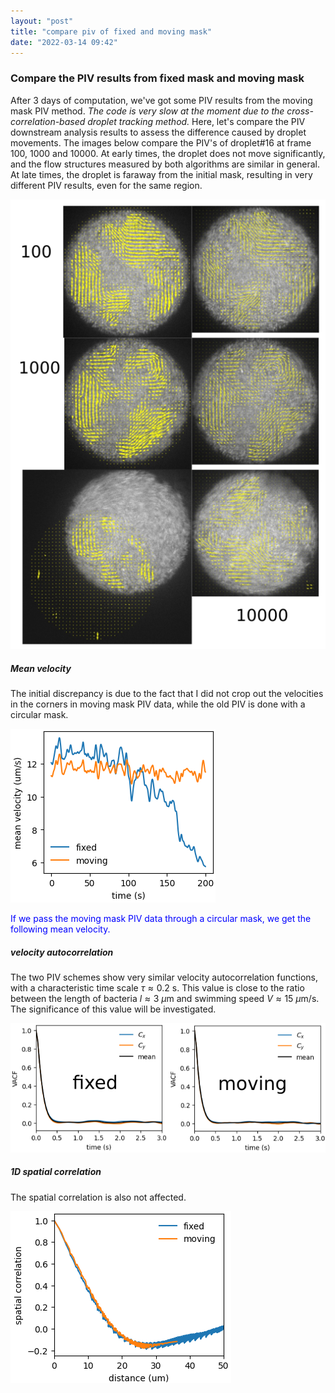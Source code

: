 ```yaml
---
layout: "post"
title: "compare piv of fixed and moving mask"
date: "2022-03-14 09:42"
---
```


### Compare the PIV results from fixed mask and moving mask

After 3 days of computation, we've got some PIV results from the moving mask PIV method. _The code is very slow at the moment due to the cross-correlation-based droplet tracking method._ Here, let's compare the PIV  downstream analysis results to assess the difference caused by droplet movements. The images below compare the PIV's of droplet#16 at frame 100, 1000 and 10000. At early times, the droplet does not move significantly, and the flow structures measured by both algorithms are similar in general. At late times, the droplet is faraway from the initial mask, resulting in very different PIV results, even for the same region.

![compare piv](../images/2022/03/compare-piv.png)

##### Mean velocity

The initial discrepancy is due to the fact that I did not crop out the velocities in the corners in moving mask PIV data, while the old PIV is done with a circular mask.

![piv mean velocity](../images/2022/03/piv-mean-velocity.png)

<font color="blue">If we pass the moving mask PIV data through a circular mask, we get the following mean velocity.</font>

##### velocity autocorrelation

The two PIV schemes show very similar velocity autocorrelation functions, with a characteristic time scale $\tau\approx0.2$ s. This value is close to the ratio between the length of bacteria $l\approx 3$ $\mu$m and swimming speed $V\approx 15$ $\mu$m/s. The significance of this value will be investigated.

![vacf piv](../images/2022/03/vacf-piv.png)

##### 1D spatial correlation

The spatial correlation is also not affected.

![spatial correlation piv](../images/2022/03/spatial-correlation-piv.png)
